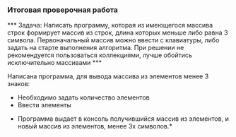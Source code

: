### Итоговая проверочная работа

*** Задача: Написать программу, которая из имеющегося массива строк 
формирует массив из строк, длина которых меньше либо равна 3 символа.
Первоначальный массив можно ввести с клавиатуры, либо задать на старте выполнения алгоритма.
При решении не рекомендуется пользоваться коллекциями, лучше обойтись исключительно массивами ***

Написана программа, для вывода массива из элементов менее 3 знаков:
- Необходимо задать количество элементов
- Ввести элементы 

* Программа выдает в консоль получившийся массив из элементов, и новый массив из элементов, менее 3х символов.*